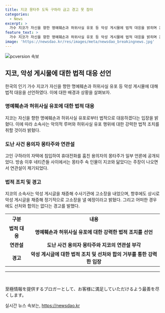 ```yaml
---
title: 지코 몽타주 도둑 구하라 금고 경고 못 참아
categories:
  - News
excerpt: >
  가수 지코가 자신을 향한 명예훼손과 허위사실 유포 등 악성 게시물에 법적 대응을 밝히며 논란이 불거진 가운데, SBS 그것이 알고 싶다 방송에서는 故 구하라의 자택 침입 및 휴대전화 도난 사건 용의자의 몽타주가 공개되었다. 이에 대해 지코 소속사 측은 악의적 루머와 허위사실 유포 행위에 대해 강경 대응하고 수사기관에 고소장을 내며, 향후에도 악성 게시물을 상시 채증해 정기적으로 고소장을 낼 예정이라고 밝혔다. (출처 : 유튜브 그것이 알고싶다)
feature_text: >
  가수 지코가 자신을 향한 명예훼손과 허위사실 유포 등 악성 게시물에 법적 대응을 밝히며 논란이 불거진 가운데, SBS 그것이 알고 싶다 방송에서는 故 구하라의 자택 침입 및 휴대전화 도난 사건 용의자의 몽타주가 공개되었다. 이에 대해 지코 소속사 측은 악의적 루머와 허위사실 유포 행위에 대해 강경 대응하고 수사기관에 고소장을 내며, 향후에도 악성 게시물을 상시 채증해 정기적으로 고소장을 낼 예정이라고 밝혔다. (출처 : 유튜브 그것이 알고싶다)
image: 'https://newsdao.kr/res/images/meta/newsdao_breakingnews.jpg'
---
```


<p><img src="https://newsdao.kr/res/images/meta/newsdao_breakingnews.jpg" alt="pcversion 속보" /></p>

<h2 data-ke-size="size26">지코, 악성 게시물에 대한 법적 대응 선언</h2>

<p data-ke-size="size16">한국의 인기 가수 지코가 자신을 향한 명예훼손과 허위사실 유포 등 악성 게시물에 대해 법적 대응을 선언하였다. 이에 대한 배경과 상황을 살펴보자.</p>

<h3 data-ke-size="size24">명예훼손과 허위사실 유포에 대한 법적 대응</h3>

<p data-ke-size="size16">지코는 자신을 향한 명예훼손과 허위사실 유포로부터 법적으로 대응하겠다는 입장을 밝혔다. 이에 따라 소속사는 악의적 루머와 허위사실 유포 행위에 대한 강력한 법적 조치를 취할 것이라 밝혔다.</p>

<h3 data-ke-size="size24">도난 사건 용의자 몽타주와 연관설</h3>

<p data-ke-size="size16">고인 구하라의 자택에 침입하여 휴대전화를 훔친 용의자의 몽타주가 일부 언론에 공개되었다. 방송 이후 네티즌들 사이에서는 몽타주 속 인물이 지코와 닮았다는 주장이 나오면서 연관설이 제기되었다.</p>

<h3 data-ke-size="size24">법적 조치 및 경고</h3>

<p data-ke-size="size16">지코의 소속사는 악성 게시글을 채증해 수사기관에 고소장을 내었으며, 향후에도 상시로 악성 게시글을 채증해 정기적으로 고소장을 낼 예정이라고 밝혔다. 그리고 어떠한 경우에도 선처와 합의는 없다는 경고를 발했다.</p>

<table>
    <tr>
        <th>구분</th>
        <th>내용</th>
    </tr>
    <tr>
        <td style="text-align: center; height: 17px;"><b>법적 대응</b></td>
        <td style="text-align: center; height: 17px;"><b>명예훼손과 허위사실 유포에 대한 강력한 법적 조치를 선언</b></td>
    </tr>
    <tr>
        <td style="text-align: center; height: 17px;"><b>연관설</b></td>
        <td style="text-align: center; height: 17px;"><b>도난 사건 용의자 몽타주와 지코의 연관설 부각</b></td>
    </tr>
    <tr>
        <td style="text-align: center; height: 17px;"><b>경고</b></td>
        <td style="text-align: center; height: 17px;"><b>악성 게시글에 대한 법적 조치 및 선처와 합의 거부를 통한 강력한 입장</b></td>
    </tr>
</table>

<hr>

<p data-ke-size="size16">&nbsp;</p>

<p>至極情報を提供するブロガーとして、お客様に満足していただけるよう最善を尽くします。</p>
실시간 뉴스 속보는, <a href="https://newsdao.kr" rel="dofollow">https://newsdao.kr</a>


